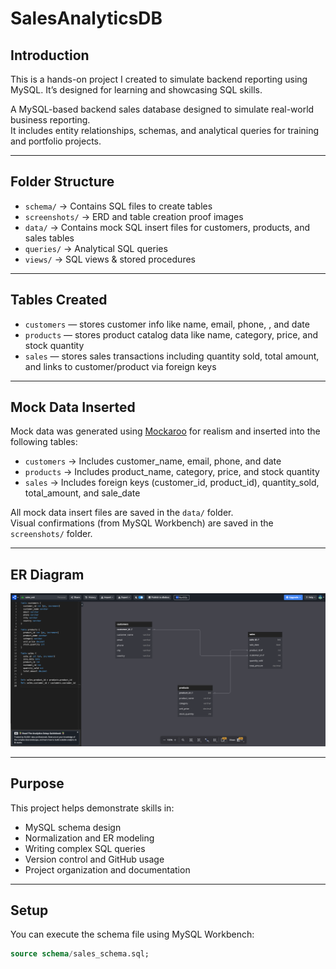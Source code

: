 # SalesAnalyticsDB

## Introduction

This is a hands-on project I created to simulate backend reporting using MySQL. It’s designed for learning and showcasing SQL skills.

A MySQL-based backend sales database designed to simulate real-world business reporting.  
It includes entity relationships, schemas, and analytical queries for training and portfolio projects.

---

## Folder Structure

- `schema/` → Contains SQL files to create tables  
- `screenshots/` → ERD and table creation proof images  
- `data/` → Contains mock SQL insert files for customers, products, and sales tables  
- `queries/` → Analytical SQL queries  
- `views/` → SQL views & stored procedures  

---

## Tables Created

- `customers` — stores customer info like name, email, phone, , and date  
- `products` — stores product catalog data like name, category, price, and stock quantity  
- `sales` — stores sales transactions including quantity sold, total amount, and links to customer/product via foreign keys  

---

##  Mock Data Inserted

Mock data was generated using [Mockaroo](https://mockaroo.com/) for realism and inserted into the following tables:

- `customers` → Includes customer_name, email, phone, and date  
- `products` → Includes product_name, category, price, and stock quantity  
- `sales` → Includes foreign keys (customer_id, product_id), quantity_sold, total_amount, and sale_date  

All mock data insert files are saved in the `data/` folder.  
Visual confirmations (from MySQL Workbench) are saved in the `screenshots/` folder.

---

## ER Diagram

![ER Diagram](screenshots/er_diagram.png)

---

## Purpose

This project helps demonstrate skills in:

- MySQL schema design  
- Normalization and ER modeling  
- Writing complex SQL queries  
- Version control and GitHub usage  
- Project organization and documentation  

---

## Setup

You can execute the schema file using MySQL Workbench:

```sql
source schema/sales_schema.sql;
